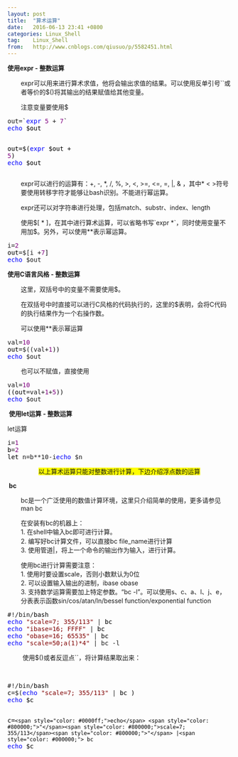 ```yaml
---
layout: post
title:  "算术运算"
date:   2016-06-13 23:41 +0800
categories: Linux_Shell
tag:    Linux_Shell
from:   http://www.cnblogs.com/qiusuo/p/5582451.html
---
```

<p><strong>使用expr - 整数运算</strong></p>
<p style="margin-left: 30px;">expr可以用来进行算术求值，他将会输出求值的结果。可以使用反单引号``或者等价的$()将其输出的结果赋值给其他变量。</p>
<p style="margin-left: 30px;">注意变量要使用$</p>
<div class="cnblogs_code">
<pre>out=`<span style="color: #0000ff;">expr</span> <span style="color: #800080;">5</span> + <span style="color: #800080;">7</span><span style="color: #000000;">`
</span><span style="color: #0000ff;">echo</span><span style="color: #000000;"> $out

out</span>=$(<span style="color: #0000ff;">expr</span> $out + <span style="color: #800080;">5</span><span style="color: #000000;">)
</span><span style="color: #0000ff;">echo</span> $out</pre>
</div>
<p style="margin-left: 30px;">expr可以进行的运算有：+, -, *, /, %, &gt;, &lt;, &gt;=, &lt;=, =, |, &amp; ，其中* &lt; &gt;符号要使用转移字符才能够让bash识别。不能进行幂运算。</p>
<p style="margin-left: 30px;">expr还可以对字符串进行处理，包括match、substr、index、length</p>
<p style="margin-left: 30px;">使用$[ * ]，在其中进行算术运算，可以省略书写`expr *`，同时使用变量不用加$。另外，可以使用**表示幂运算。</p>
<div class="cnblogs_code">
<pre>i=<span style="color: #800080;">2</span><span style="color: #000000;">
out</span>=$[i +<span style="color: #800080;">7</span><span style="color: #000000;">]
</span><span style="color: #0000ff;">echo</span> $out</pre>
</div>
<p><strong>使用C语言风格<strong>&nbsp;- 整数运算</strong></strong></p>
<p style="margin-left: 30px;">这里，双括号中的变量不需要使用$。</p>
<p style="margin-left: 30px;">在双括号中时直接可以进行C风格的代码执行的，这里的$表明，会将C代码的执行结果作为一个右操作数。</p>
<p style="margin-left: 30px;">可以使用**表示幂运算</p>
<div class="cnblogs_code">
<pre>val=<span style="color: #800080;">10</span><span style="color: #000000;">
out</span>=$((val+<span style="color: #800080;">1</span><span style="color: #000000;">))
</span><span style="color: #0000ff;">echo</span> $out</pre>
</div>
<p style="margin-left: 30px;">也可以不赋值，直接使用</p>
<div class="cnblogs_code">
<pre>val=<span style="color: #800080;">10</span><span style="color: #000000;">
((out</span>=val+<span style="color: #800080;">1</span>+<span style="color: #800080;">5</span><span style="color: #000000;">))
</span><span style="color: #0000ff;">echo</span> $out</pre>
</div>
<p><strong>&nbsp;使用let运算<strong><strong>&nbsp;- 整数运算</strong></strong></strong></p>
<p>let运算</p>
<div class="cnblogs_code">
<pre>i=<span style="color: #800080;">1</span><span style="color: #000000;">
b</span>=<span style="color: #800080;">2</span><span style="color: #000000;">
let </span>n=b**10-i<span style="color: #0000ff;">echo</span> $n</pre>
</div>
<p style="text-align: center;"><span style="background-color: #ffff00;">以上算术运算只能对整数进行计算，下边介绍浮点数的运算</span></p>
<p><strong>&nbsp;bc</strong></p>
<p style="margin-left: 30px;">bc是一个广泛使用的数值计算环境，这里只介绍简单的使用，更多请参见 man bc</p>
<p style="margin-left: 30px;">在安装有bc的机器上：<br /><span style="line-height: 1.5;">1. 在shell中输入bc即可进行计算。<br /></span>2. 编写好bc计算文件，可以直接bc file_name进行计算<br />3. 使用管道|，将上一个命令的输出作为输入，进行计算。</p>
<p style="margin-left: 30px;">使用bc进行计算需要注意：<br />1. 使用时要设置scale，否则小数默认为0位<br />2. 可以设置输入输出的进制，ibase obase<br />3. 支持数学运算需要加上特定参数。&ldquo;bc -l&rdquo;。可以使用s、c、a、l、j、e，分表表示函数sin/cos/atan/ln/bessel function/exponential function</p>
<div class="cnblogs_code">
<pre>#!/bin/<span style="color: #000000;">bash
</span><span style="color: #0000ff;">echo</span> <span style="color: #800000;">"</span><span style="color: #800000;">scale=7; 355/113</span><span style="color: #800000;">"</span> |<span style="color: #000000;"> bc 
</span><span style="color: #0000ff;">echo</span> <span style="color: #800000;">"</span><span style="color: #800000;">ibase=16; FFFF</span><span style="color: #800000;">"</span> |<span style="color: #000000;"> bc
</span><span style="color: #0000ff;">echo</span> <span style="color: #800000;">"</span><span style="color: #800000;">obase=16; 65535</span><span style="color: #800000;">"</span> |<span style="color: #000000;"> bc
</span><span style="color: #0000ff;">echo</span> <span style="color: #800000;">"</span><span style="color: #800000;">scale=50;a(1)*4</span><span style="color: #800000;">"</span> | bc -l</pre>
</div>
<p style="margin-left: 30px;"><span style="line-height: 1.5;">&nbsp;使用$()或者反逗点``，将计算结果取出来：</span></p>
<p style="margin-left: 30px;">&nbsp;</p>
<div class="cnblogs_code">
<pre>#!/bin/<span style="color: #000000;">bash
c</span>=$(<span style="color: #0000ff;">echo</span> <span style="color: #800000;">"</span><span style="color: #800000;">scale=7; 355/113</span><span style="color: #800000;">"</span> |<span style="color: #000000;"> bc )
</span><span style="color: #0000ff;">echo</span><span style="color: #000000;"> $c

c</span>=`<span style="color: #0000ff;">echo</span> <span style="color: #800000;">"</span><span style="color: #800000;">scale=7; 355/113</span><span style="color: #800000;">"</span> |<span style="color: #000000;"> bc `
</span><span style="color: #0000ff;">echo</span> $c</pre>
</div>
<p style="margin-left: 30px;">&nbsp;</p>
<p>&nbsp;</p>
<p style="margin-left: 30px;">&nbsp;</p>
